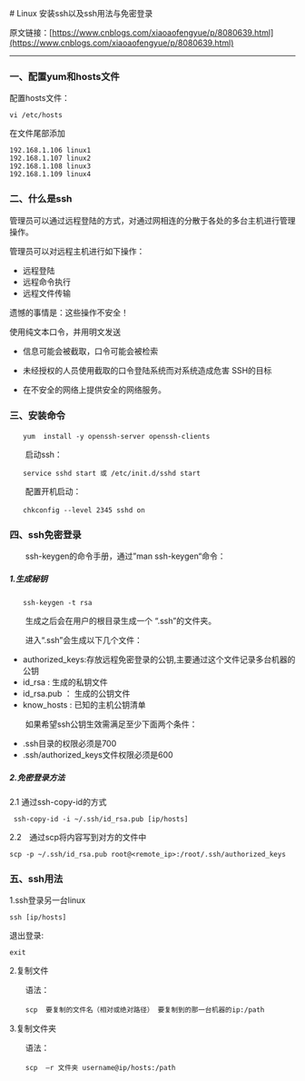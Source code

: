 ﻿﻿﻿﻿﻿﻿# Linux 安装ssh以及ssh用法与免密登录原文链接：[https://www.cnblogs.com/xiaoaofengyue/p/8080639.html](https://www.cnblogs.com/xiaoaofengyue/p/8080639.html)---### 一、配置yum和hosts文件配置hosts文件：```vi /etc/hosts```在文件尾部添加```192.168.1.106 linux1192.168.1.107 linux2192.168.1.108 linux3192.168.1.109 linux4```### 二、什么是ssh管理员可以通过远程登陆的方式，对通过网相连的分散于各处的多台主机进行管理操作。管理员可以对远程主机进行如下操作：- 远程登陆- 远程命令执行- 远程文件传输遗憾的事情是：这些操作不安全！使用纯文本口令，并用明文发送- 信息可能会被截取，口令可能会被检索- 未经授权的人员使用截取的口令登陆系统而对系统造成危害SSH的目标- 在不安全的网络上提供安全的网络服务。### 三、安装命令```　　yum  install -y openssh-server openssh-clients```　　启动ssh：```　　service sshd start 或 /etc/init.d/sshd start```　　配置开机启动：```　　chkconfig --level 2345 sshd on```### 四、ssh免密登录　　ssh-keygen的命令手册，通过”man ssh-keygen“命令：##### 1.生成秘钥```　　ssh-keygen -t rsa```　　生成之后会在用户的根目录生成一个 “.ssh”的文件夹。　　进入“.ssh”会生成以下几个文件：- authorized_keys:存放远程免密登录的公钥,主要通过这个文件记录多台机器的公钥- id_rsa : 生成的私钥文件- id_rsa.pub ： 生成的公钥文件- know_hosts : 已知的主机公钥清单　　如果希望ssh公钥生效需满足至少下面两个条件：-  .ssh目录的权限必须是700 -  .ssh/authorized_keys文件权限必须是600##### 2.免密登录方法2.1 通过ssh-copy-id的方式``` ssh-copy-id -i ~/.ssh/id_rsa.pub [ip/hosts]```2.2　通过scp将内容写到对方的文件中```scp -p ~/.ssh/id_rsa.pub root@<remote_ip>:/root/.ssh/authorized_keys```### 五、ssh用法1.ssh登录另一台linux```ssh [ip/hosts]```退出登录:```exit```2.复制文件　　语法：　　`scp  要复制的文件名（相对或绝对路径） 要复制到的那一台机器的ip:/path`3.复制文件夹　　语法：　　`scp  –r 文件夹 username@ip/hosts:/path` 　　